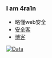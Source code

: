 ### I am 4ra1n
- 略懂web安全
- [安全客](https://www.anquanke.com/member/160459)
- [博客](https://xushao.ltd)

[![Data](https://github-readme-stats.vercel.app/api?username=EmYiQing)]()
